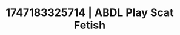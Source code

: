 ---
categories:
- Softcore narrative
- Erotic audiobooks
- Demure
- Sneaker fetish
- Workplace fantasy
image: /assets/images/1747183325714.webp
layout: post
seo:
  description: Featured content with exclusive ABDL Play, Scat Fetish. HD images available.
  keywords: ABDL Play, Scat Fetish
  og_image: /assets/images/1747183325714.webp
  schema_type: VisualArtwork
tags:
- '#1747183325714'
- Scat Fetish
- ABDL Play
title: 1747183325714 | ABDL Play Scat Fetish
---